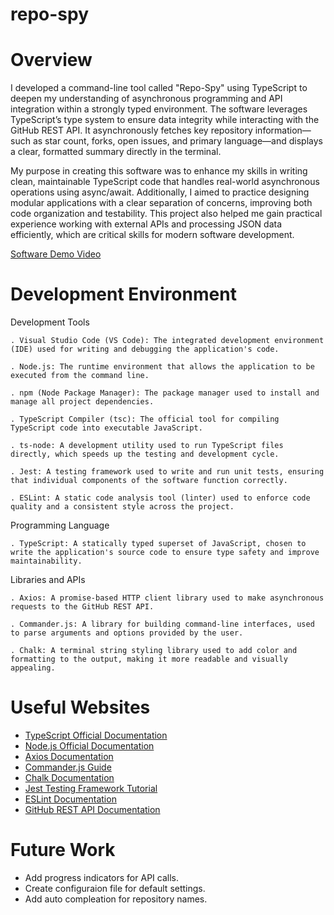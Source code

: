 # repo-spy

# Overview

I developed a command-line tool called "Repo-Spy" using TypeScript to deepen my understanding of asynchronous programming and API integration within a strongly typed environment. The software leverages TypeScript’s type system to ensure data integrity while interacting with the GitHub REST API. It asynchronously fetches key repository information—such as star count, forks, open issues, and primary language—and displays a clear, formatted summary directly in the terminal.

My purpose in creating this software was to enhance my skills in writing clean, maintainable TypeScript code that handles real-world asynchronous operations using async/await. Additionally, I aimed to practice designing modular applications with a clear separation of concerns, improving both code organization and testability. This project also helped me gain practical experience working with external APIs and processing JSON data efficiently, which are critical skills for modern software development.

[Software Demo Video](https://www.youtube.com/watch?v=PzyyrKeow84)

# Development Environment

Development Tools

    . Visual Studio Code (VS Code): The integrated development environment (IDE) used for writing and debugging the application's code.

    . Node.js: The runtime environment that allows the application to be executed from the command line.

    . npm (Node Package Manager): The package manager used to install and manage all project dependencies.

    . TypeScript Compiler (tsc): The official tool for compiling TypeScript code into executable JavaScript.

    . ts-node: A development utility used to run TypeScript files directly, which speeds up the testing and development cycle.

    . Jest: A testing framework used to write and run unit tests, ensuring that individual components of the software function correctly.

    . ESLint: A static code analysis tool (linter) used to enforce code quality and a consistent style across the project.

Programming Language

    . TypeScript: A statically typed superset of JavaScript, chosen to write the application's source code to ensure type safety and improve maintainability.

Libraries and APIs

    . Axios: A promise-based HTTP client library used to make asynchronous requests to the GitHub REST API.

    . Commander.js: A library for building command-line interfaces, used to parse arguments and options provided by the user.

    . Chalk: A terminal string styling library used to add color and formatting to the output, making it more readable and visually appealing.


# Useful Websites

- [TypeScript Official Documentation](https://www.typescriptlang.org/docs/)
- [Node.js Official Documentation](https://www.nodejs.tech/ro/docs)
- [Axios Documentation](https://github.com/axios/axios )
- [Commander.js Guide](https://blog.logrocket.com/building-typescript-cli-node-js-commander/)
- [Chalk Documentation](https://github.com/chalk/chalk)
- [Jest Testing Framework Tutorial](https://www.testim.io/blog/jest-testing-a-helpful-introductory-tutorial/)
- [ESLint Documentation](https://eslint.org/docs/latest/use/ )
- [GitHub REST API Documentation](https://docs.github.com/en/rest/using-the-rest-api/getting-started-with-the-rest-api)

# Future Work

- Add progress indicators for API calls.
- Create configuraion file for default settings. 
- Add auto compleation for repository names. 
